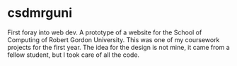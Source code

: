 # csdmrguni
First foray into web dev. A prototype of a website for the School of Computing of Robert Gordon University. This was one of my coursework projects for the first year. The idea for the design is not mine, it came from a fellow student, but I took care of all the code.
